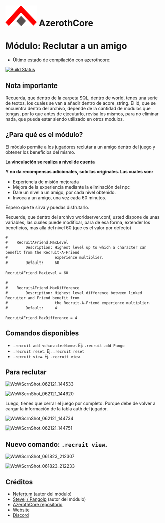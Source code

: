 # ![logo](https://raw.githubusercontent.com/azerothcore/azerothcore.github.io/master/images/logo-github.png) AzerothCore

# Módulo: Reclutar a un amigo

- Último estado de compilación con azerothcore:

[![Build Status](https://github.com/azerothcore/mod-recruit-friend/workflows/core-build/badge.svg?branch=master&event=push)](https://github.com/azerothcore/mod-recruit-friend)

## Nota importante

Recuerda, que dentro de la carpeta SQL, dentro de world, tenes una serie de textos, los cuales se van a añadir dentro de acore_string. El id, que se encuentra dentro del archivo, depende de la cantidad de modulos que tengas, por lo que antes de ejecutarlo, revisa los mismos, para no eliminar nada, que pueda estar siendo utilizado en otros modulos.

## ¿Para qué es el módulo?

El módulo permite a los jugadores reclutar a un amigo dentro del juego y obtener los beneficios del mismo.

**La vinculación se realiza a nivel de cuenta**

**Y no da recompensas adicionales, solo las originales. Las cuales son:**

- Experiencia de misión mejorada
- Mejora de la experiencia mediante la eliminación del npc
- Dale un nivel a un amigo, por cada nivel obtenido.
- Invoca a un amigo, una vez cada 60 minutos.

Espero que te sirva y puedas disfrutarlo.

Recuerde, que dentro del archivo worldserver.conf, usted dispone de unas variables, las cuales puede modificar, para de esa forma, extender los beneficios, mas alla del nivel 60 (que es el valor por defecto)

```
#
#    RecruitAFriend.MaxLevel
#        Description: Highest level up to which a character can benefit from the Recruit-A-Friend
#                     experience multiplier.
#        Default:     60

RecruitAFriend.MaxLevel = 60

#
#    RecruitAFriend.MaxDifference
#        Description: Highest level difference between linked Recruiter and Friend benefit from
#                     the Recruit-A-Friend experience multiplier.
#        Default:     4

RecruitAFriend.MaxDifference = 4
```

## Comandos disponibles

- `.recruit add <characterName>`. Ej: `.recruit add Pango`
- `.recruit reset`. Ej. `.recruit reset`
- `.recruit view`. Ej. `.recruit view`

## Para reclutar

![WoWScrnShot_062121_144533](https://user-images.githubusercontent.com/2810187/122805785-e8111a00-d29f-11eb-8cc9-d4c2269ac318.jpg)

![WoWScrnShot_062121_144620](https://user-images.githubusercontent.com/2810187/122805820-f19a8200-d29f-11eb-947d-059ab016a779.jpg)

Luego, tienes que cerrar el juego por completo. Porque debe de volver a cargar la información de la tabla auth del jugador.

![WoWScrnShot_062121_144734](https://user-images.githubusercontent.com/2810187/122805976-23abe400-d2a0-11eb-8645-150c4e48e4b8.jpg)

![WoWScrnShot_062121_144751](https://user-images.githubusercontent.com/2810187/122805986-26a6d480-d2a0-11eb-8c9f-e3e293cd13f5.jpg)

## Nuevo comando: `.recruit view`.

![WoWScrnShot_061823_212307](https://github.com/azerothcore/mod-individual-xp/assets/2810187/009a2418-5e20-4eeb-abfe-4a62d20e539d)

![WoWScrnShot_061823_212233](https://github.com/azerothcore/mod-individual-xp/assets/2810187/8ee4552a-7182-4142-8a1f-d21a2aaa1360)

## Créditos

- [Nefertum](https://gitlab.com/Nefertum) (autor del módulo)
- [Stevej / Pangolp](https://github.com/pangolp) (autor del módulo)
- [AzerothCore repositorio](https://github.com/azerothcore)
- [Website](http://azerothcore.org/)
- [Discord](https://discord.gg/PaqQRkd)
